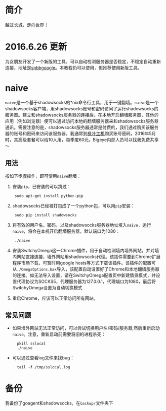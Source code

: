 ﻿# 简介
越过长城，走向世界！

# 2016.6.26 更新
为女朋友开发了一个新版的工具，可以自动检测服务器是否稳定，不稳定自动重新连接，地址是[snbbgoogle](http://bee:8888/yanziang/snbbgoogle)。本教程仍可以使用，但推荐使用新版工具。


# naive
`naive`是一个基于shadowsocks的*nix命令行工具，用于一键翻墙。`naive`是一个shadowsocks客户端，用shadowsocks账号和密码访问了运行shadowsocks的服务器。建立和shadowsocks服务器的连接后，在本地开启翻墙服务器，其他的应用（例如浏览器）便可以通过访问本地的翻墙服务器来和shadowsocks服务器通讯。需要注意的是，shadowsocks服务器通常是付费的，我们通过购买该服务器的账号和密码来访问该服务器。我通常到[枫叶主机](http://www.fyvps.com)购买账号密码，2016年5月时，其高级套餐可以给10人用，每季度60元。Bigeye内部人员可以找我免费共享～

## 用法
按如下步骤操作，即可使用`naive`翻墙：

1. 安装`pip`，已安装的可以跳过：

        sudo apt-get install python-pip

2. shadowsocks已经被打包成了一个python包，可以用`pip`安装：

        sudo pip install shadowsocks


3. 将有效的用户名，密码，以及shadowsocks服务器地址填入`naive`，运行`naive`，将会在本机开启翻墙服务器，默认端口为1080：

        ./naive

4. 安装SwitchyOmega这一Chrome插件，用于自动检测墙内墙外网站，并对墙内网站直接连接，墙外网站用shadowsocks代理。该插件需要到Chrome扩展程序市场下载，可暂时用google
   hosts等方式下载该插件。该插件的配置可从`./OmegaOptions.bak`导入，该配置自动设置好了Chrome和本地翻墙服务器的连接。如无法导入设置，请在SwitchyOmega配置页中新建情景模式，并设置代理协议为SOCKS5，代理服务器为127.0.0.1，代理端口为1080，最后将SwitchyOmega设置为自动切换模式


5. 重启Chrome，应该可以正常访问所有网站。


## 常见问题
* 如果墙外网站无法正常访问，可以尝试切换用户名/密码/服务器,然后重新启动`naive`。注意，重新启动前需要将旧的进程杀死：

        pkill sslocal
        ./naive


* 可以通过查看log文件来找bug：
   
        tail -f /tmp/sslocal.log
   

# 备份
我备份了goagent和shadowsocks，在`backup/`文件夹下
